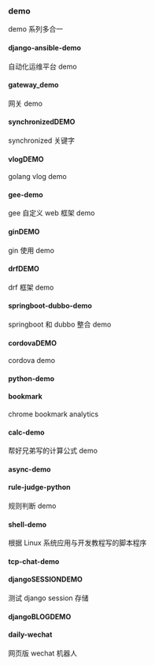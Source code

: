 ### demo

demo 系列多合一

#### django-ansible-demo

自动化运维平台 demo

#### gateway_demo

网关 demo

#### synchronizedDEMO

synchronized 关键字

#### vlogDEMO

golang vlog demo

#### gee-demo

gee 自定义 web 框架 demo

#### ginDEMO

gin 使用 demo

#### drfDEMO

drf 框架 demo

#### springboot-dubbo-demo

springboot 和 dubbo 整合 demo

#### cordovaDEMO

cordova demo

#### python-demo

#### bookmark

chrome bookmark analytics

#### calc-demo

帮好兄弟写的计算公式 demo

#### async-demo

#### rule-judge-python

规则判断 demo

#### shell-demo

根据 Linux 系统应用与开发教程写的脚本程序

#### tcp-chat-demo

#### djangoSESSIONDEMO

测试 django session 存储

#### djangoBLOGDEMO

#### daily-wechat

网页版 wechat 机器人

